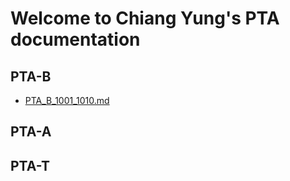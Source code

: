 # Welcome to Chiang Yung's PTA documentation

## PTA-B
- [PTA_B_1001_1010.md](1001-1010)

## PTA-A

## PTA-T
